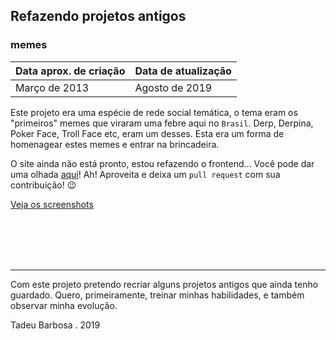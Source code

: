 ## Refazendo projetos antigos
### memes

Data aprox. de criação | Data de atualização
------------ | -------------
Março de 2013 | Agosto de 2019

Este projeto era uma espécie de rede social temática, o tema eram os "primeiros" memes que viraram uma febre aqui no `Brasil`. Derp, Derpina, Poker Face, Troll Face etc, eram um desses.
Esta era um forma de homenagear estes memes e entrar na brincadeira.

O site ainda não está pronto, estou refazendo o frontend... Você pode dar uma olhada [aqui](https://github.com/refazendo-projetos-antigos/memes)!
Ah! Aproveita e deixa um `pull request` com sua contribuição! :wink:

[Veja os screenshots](https://github.com/refazendo-projetos-antigos/memes/tree/master/public/images/screenshots)

<br>
<br>
<br>
<br>

---

Com este projeto pretendo recriar alguns projetos antigos que ainda tenho guardado. Quero, primeiramente, treinar minhas habilidades, e também observar minha evolução.

Tadeu Barbosa . 2019
